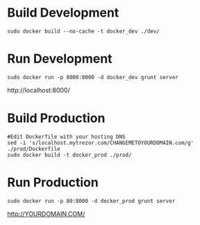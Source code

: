 Build Development
=================

```
sudo docker build --no-cache -t docker_dev ./dev/
```

Run Development
===============

```
sudo docker run -p 8000:8000 -d docker_dev grunt server
```

http://localhost:8000/

Build Production
================

```
#Edit Dockerfile with your hosting DNS
sed -i 's/localhost.mytrezor.com/CHANGEMETOYOURDOMAIN.com/g' ./prod/Dockerfile
sudo docker build -t docker_prod ./prod/
```

Run Production
==============

```
sudo docker run -p 80:8000 -d docker_prod grunt server
```

http://YOURDOMAIN.COM/
